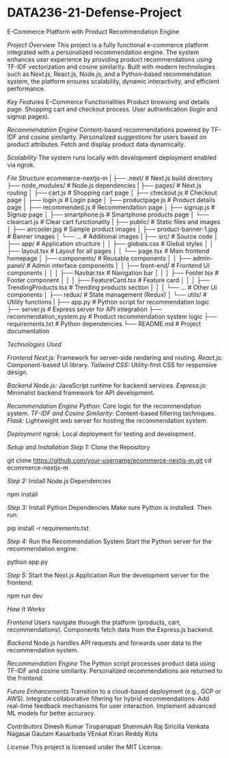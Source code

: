 # DATA236-21-Defense-Project
E-Commerce Platform with Product Recommendation Engine

*Project Overview*
This project is a fully functional e-commerce platform integrated with a personalized recommendation engine. The system enhances user experience by providing product recommendations using TF-IDF vectorization and cosine similarity. Built with modern technologies such as Next.js, React.js, Node.js, and a Python-based recommendation system, the platform ensures scalability, dynamic interactivity, and efficient performance.

*Key Features*
E-Commerce Functionalities
Product browsing and details page.
Shopping cart and checkout process.
User authentication (login and signup pages).

*Recommendation Engine*
Content-based recommendations powered by TF-IDF and cosine similarity.
Personalized suggestions for users based on product attributes.
Fetch and display product data dynamically.

*Scalability*
The system runs locally with development deployment enabled via ngrok.

*File Structure*
ecommerce-nextjs-m
|
├── .next/                      # Next.js build directory
├── node_modules/               # Node.js dependencies
|
├── pages/                      # Next.js routing
│   ├── cart.js                 # Shopping cart page
│   ├── checkout.js             # Checkout page
│   ├── login.js                # Login page
│   ├── productpage.js          # Product details page
│   ├── recommended.js          # Recommendation page
│   ├── signup.js               # Signup page
│   ├── smartphone.js           # Smartphone products page
│   └── clearcart.js            # Clear cart functionality
|
├── public/                     # Static files and images
│   ├── aircooler.jpg           # Sample product images
│   ├── product-banner-1.jpg    # Banner images
│   └── ...                     # Additional images
|
├── src/                        # Source code
│   ├── app/                    # Application structure
│   │   ├── globals.css         # Global styles
│   │   ├── layout.tsx          # Layout for all pages
│   │   └── page.tsx            # Main frontend homepage
│   ├── components/             # Reusable components
│   │   ├── admin-panel/        # Admin interface components
│   │   ├── front-end/          # Frontend UI components
│   │   │   ├── Navbar.tsx      # Navigation bar
│   │   │   ├── Footer.tsx      # Footer component
│   │   │   ├── FeatureCard.tsx # Feature card
│   │   │   ├── TrendingProducts.tsx # Trending products section
│   │   │   └── ...             # Other UI components
│   ├── redux/                  # State management (Redux)
│   └── utils/                  # Utility functions
|
├── app.py                      # Python script for recommendation logic
├── server.js                   # Express server for API integration
├── recommendation_system.py    # Product recommendation system logic
├── requirements.txt            # Python dependencies
└── README.md                   # Project documentation

*Technologies Used*

*Frontend*
*Next.js:* Framework for server-side rendering and routing.
*React.js:* Component-based UI library.
*Tailwind CSS:* Utility-first CSS for responsive design.

*Backend*
*Node.js:* JavaScript runtime for backend services.
*Express.js:* Minimalist backend framework for API development.

*Recommendation Engine*
*Python:* Core logic for the recommendation system.
*TF-IDF and Cosine Similarity:* Content-based filtering techniques.
*Flask:* Lightweight web server for hosting the recommendation system.

*Deployment*
ngrok: Local deployment for testing and development.

*Setup and Installation*
*Step 1:* Clone the Repository

git clone https://github.com/your-username/ecommerce-nextjs-m.git
cd ecommerce-nextjs-m

*Step 2:* Install Node.js Dependencies

npm install

*Step 3:* Install Python Dependencies
Make sure Python is installed. Then run:

pip install -r requirements.txt

*Step 4:* Run the Recommendation System
Start the Python server for the recommendation engine:

python app.py

*Step 5:* Start the Next.js Application
Run the development server for the frontend:

npm run dev

*How It Works*

*Frontend*
Users navigate through the platform (products, cart, recommendations).
Components fetch data from the Express.js backend.

*Backend*
Node.js handles API requests and forwards user data to the recommendation system.

*Recommendation Engine*
The Python script processes product data using TF-IDF and cosine similarity.
Personalized recommendations are returned to the frontend.

*Future Enhancements*
Transition to a cloud-based deployment (e.g., GCP or AWS).
Integrate collaborative filtering for hybrid recommendations.
Add real-time feedback mechanisms for user interaction.
Implement advanced ML models for better accuracy.

*Contributors*
Dinesh Kumar Tirupanapati
Shanmukh Raj Siricilla
Venkata Nagasai Gautam Kasarbada
VEnkat Kiran Reddy Kota

*License*
This project is licensed under the MIT License.
